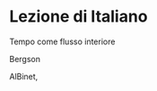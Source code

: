 # Lezione di Italiano

Tempo come flusso interiore

Bergson


AlBinet,
<!--stackedit_data:
eyJoaXN0b3J5IjpbMjAzNDYwMzcwNCw1MjAyNTM4MDddfQ==
-->